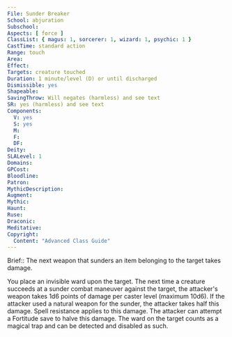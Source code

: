 ```yaml
---
File: Sunder Breaker
School: abjuration
Subschool: 
Aspects: [ force ]
ClassList: { magus: 1, sorcerer: 1, wizard: 1, psychic: 1 }
CastTime: standard action
Range: touch
Area: 
Effect: 
Targets: creature touched
Duration: 1 minute/level (D) or until discharged
Dismissible: yes
Shapeable: 
SavingThrow: Will negates (harmless) and see text
SR: yes (harmless) and see text
Components:
  V: yes
  S: yes
  M: 
  F: 
  DF: 
Deity: 
SLALevel: 1
Domains: 
GPCost: 
Bloodline: 
Patron: 
MythicDescription: 
Augment: 
Mythic: 
Haunt: 
Ruse: 
Draconic: 
Meditative: 
Copyright:
  Content: "Advanced Class Guide"
---
```

Brief:: The next weapon that sunders an item belonging to the target takes damage.

You place an invisible ward upon the target. The next time a creature succeeds at a sunder combat maneuver against the target, the attacker's weapon takes 1d6 points of damage per caster level (maximum 10d6). If the attacker used a natural weapon for the sunder, the attacker takes half this damage. Spell resistance applies to this damage. The attacker can attempt a Fortitude save to halve this damage.  The ward on the target counts as a magical trap and can be detected and disabled as such.
